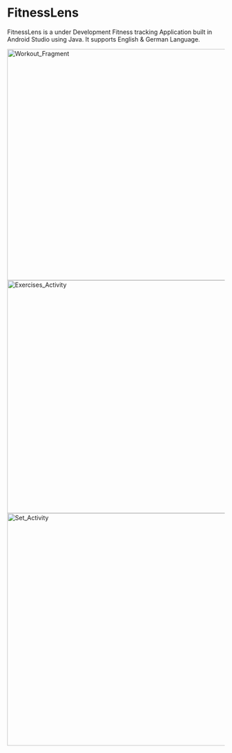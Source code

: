 # FitnessLens

FitnessLens is a under Development Fitness tracking Application built in Android Studio using Java. It supports English & German Language.

<img width="534" alt="Workout_Fragment" src="https://user-images.githubusercontent.com/97851328/193058539-a9c98b09-3194-411b-b2a4-371613854ef3.png">
<img width="538" alt="Exercises_Activity" src="https://user-images.githubusercontent.com/97851328/193058562-06d768d7-1a7e-4ad9-b3d8-63d5bb7e2a8e.png">
<img width="537" alt="Set_Activity" src="https://user-images.githubusercontent.com/97851328/193058582-43406818-6e71-4037-b22b-be2ecf9262f7.png">
